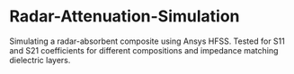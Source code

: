 # Radar-Attenuation-Simulation
Simulating a radar-absorbent composite using Ansys HFSS. Tested for S11 and S21 coefficients for different compositions and impedance matching dielectric layers.
